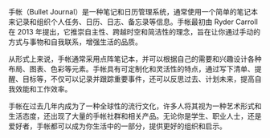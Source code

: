 手帐（Bullet Journal）是一种笔记和日历管理系统，通常使用一个简单的笔记本来记录和组织个人任务、日历、日志、备忘录等信息。手帐最初由 Ryder Carroll 在 2013 年提出，它推崇自主性、跨越时空和简洁性的理念，旨在让你通过手动的方式与事物和自我联系，增强生活的品质。

从形式上来说，手帐通常采用点阵笔记本，并可以根据自己的需要和兴趣设计各种布局、图表、色彩等元素。手帐具有可定制化和灵活性的特点，通过写下清单、提醒、目标等，不仅可以记录并跟踪重要事件，还可以反思过去、计划未来，提高自我效能和工作效率。

手帐在过去几年内成为了一种全球性的流行文化，许多人将其视为一种艺术形式和生活态度，还出现了大量的手帐社群和相关产品。无论你是学生、职业人士，还是爱好者，手帐都可以成为你生活中的一部分，提供更好的组织和启示。
